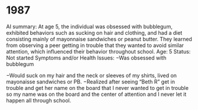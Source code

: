 # 1987

AI summary: At age 5, the individual was obsessed with bubblegum, exhibited behaviors such as sucking on hair and clothing, and had a diet consisting mainly of mayonnaise sandwiches or peanut butter. They learned from observing a peer getting in trouble that they wanted to avoid similar attention, which influenced their behavior throughout school.
Age: 5
Status: Not started
Symptoms and/or Health Issues: −Was obsessed with bubblegum

−Would suck on my hair and the neck or sleeves of my shirts, lived on mayonaisse sandwiches or PB.
−Realized after seeing “Beth R” get in trouble and get her name on the board that I never wanted to get in trouble so my name was on the board and the center of attention and I never let it happen all through school.